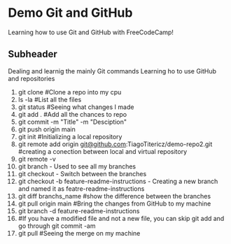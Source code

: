 # Demo Git and GitHub

Learning how to use Git and GitHub with FreeCodeCamp!

## Subheader

Dealing and learnig the mainly Git commands
Learning ho to use GitHub and repositories 


1. git clone #Clone a repo into my cpu
2. ls -la #List all the files
3. git status #Seeing what changes I made
4. git add . #Add all the chances to repo
5. git commit -m "Title" -m "Desciption"
6. git push origin main
7. git init #Initializing a local repository
8. git remote add origin git@github.com:TiagoTitericz/demo-repo2.git #creating a conection between local and virtual repository
9. git remote -v
10. git branch - Used to see all my branches
11. git checkout - Switch between the branches
12. git checkout -b feature-readme-instructions - Creating a new branch and named it as featre-readme-instructions
13. git diff branchs_name #show the difference between the branches
14. git pull origin main #Bring the changes from GitHub to my machine
15. git branch -d feature-readme-instructions
16. #If you have a modified file and not a new file, you can skip git add and go through git commit -am
17. git pull #Seeing the merge on my machine